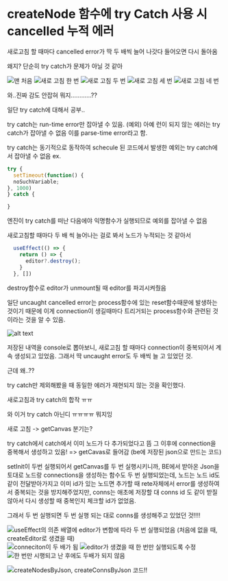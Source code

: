 # createNode 함수에 try Catch 사용 시 cancelled 누적 에러

새로고침 할 때마다 cancelled error가 딱 두 배씩 늘어 
나갓다 들어오면 다시 돌아옴

왜지? 단순히 try catch가 문제가 아닐 것 같아


![맨 처음](/99_images/240417_try_catch_cancelled_누적/image-2.png)
![새로 고침 한 번](/99_images/240417_try_catch_cancelled_누적/image-3.png)
![새로 고침 두 번](/99_images/240417_try_catch_cancelled_누적/image-4.png)
![새로 고침 세 번](/99_images/240417_try_catch_cancelled_누적/image-5.png)
![새로 고침 네 번](/99_images/240417_try_catch_cancelled_누적/image-1.png)

와..진짜 감도 안잡혀 뭐지............??

일단 try catch에 대해서 공부..

try catch는 run-time error만 잡아낼 수 있음. (예외)
아예 런이 되지 않는 에러는 try catch가 잡아낼 수 없음
이를 parse-time error라고 함.

try catch는 동기적으로 동작하여 schecule 된 코드에서 발생한 예외는 try catch에서 잡아낼 수 없음
ex. 

```js
try { 
  setTimeout(function() {
  noSuchVariable;
}, 1000)
} catch {

}
```

엔진이 try catch를 떠난 다음에야 익명함수가 실행되므로 예외를 잡아낼 수 없음

새로고침할 때마다 두 배 씩 늘어나는 걸로 봐서 노드가 누적되는 것 같아서
```js
  useEffect(() => {
    return () => {
      editor?.destroy();
    }
  }, [])
```
destroy함수로 editor가 unmount될 때 editor를 파괴시켜줬음

일단 uncaught cancelled error는 process함수에 있는 reset함수때문에 발생하는 것이기 때문에 이게 connection이 생길때마다 트리거되는 process함수와 관련된 것이라는 것을 알 수 있음.

![alt text](/99_images/240417_try_catch_cancelled_누적/image-6.png)

저장된 내역을 console로 뽑아보니, 새로고침 할 때마다 connection이 중복되어서 계속 생성되고 있었음. 그래서 딱 uncaught error도 두 배씩 늘 고 있었던 것.

근데 왜..??

try catch만 제외해봤을 때 동일한 에러가 재현되지 않는 것을 확인했다.

새로고침과 try catch의 합작 ㅠㅠ

와 이거 try catch 아닌디 ㅠㅠㅠㅠ 뭐지잉

새로 고침 -> getCanvas 분기는?

try catch에서 catch에서 이미 노드가 다 추가되었다고 뜸
그 이후에 connection을 중복해서 생성하고 있음!
=> getCavas로 들어감 (be에 저장된 json으로 만드는 코드)

setInit이 두번 실행되어서 getCanvas를 두 번 실행시키니까, BE에서 받아온 Json을 토대로 노드랑 connections을 생성하는 함수도 두 번 실행되었는데, 노드는 노드 id도 같이 전달받아가지고 이미 id가 있는 노드면 추가할 때 rete자체에서 error를 생성하여서 중복되는 것을 방지해주었지만, conns는 애초에 저장할 대 conns id 도 같이 받질 않아서 다시 생성할 때 중복인지 체크할 id가 없었음.

그래서 두 번 실행되면 두 번 실행 되는 대로 conns를 생성해주고 있었던 것!!!!

![useEffect의 의존 배열에 editor가 변함에 따라 두 번 실행되었음 (처음에 없을 때, createEditor로 생겼을 때)](/99_images/240417_try_catch_cancelled_누적/image-9.png)
![conneciton이 두 배가 됨](/99_images/240417_try_catch_cancelled_누적/image-10.png)
![editor가 생겼을 때 한 번만 실행되도록 수정](/99_images/240417_try_catch_cancelled_누적/image-11.png)
![한 번만 시행되고 난 후에도 두배가 되지 않음](/99_images/240417_try_catch_cancelled_누적/image-12.png)

![createNodesByJson, createConnsByJson 코드!!](/99_images/240417_try_catch_cancelled_누적/image-13.png)